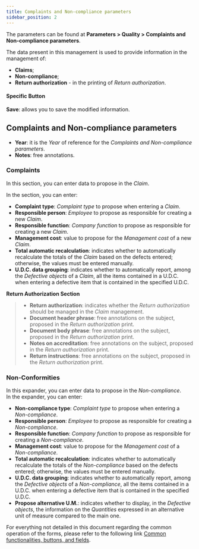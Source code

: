 ```yaml
---
title: Complaints and Non-compliance parameters
sidebar_position: 2
---
```


The parameters can be found at **Parameters > Quality > Complaints and Non-compliance parameters**.   

The data present in this management is used to provide information in the management of:   
- **Claims**;   
- **Non-compliance**;   
- **Return authorization** - in the printing of *Return authorization*.   

#### Specific Button

**Save**: allows you to save the modified information.  

## Complaints and Non-compliance parameters   

- **Year**: it is the *Year* of reference for the *Complaints and Non-compliance parameters*.   
- **Notes**: free annotations.   

### Complaints

In this section, you can enter data to propose in the *Claim*.    

In the section, you can enter:   
- **Complaint type**: *Complaint type* to propose when entering a *Claim*.   
- **Responsible person**: *Employee* to propose as responsible for creating a new *Claim*.   
- **Responsible function**: *Company function* to propose as responsible for creating a new *Claim*.   
- **Management cost**: value to propose for the *Management cost* of a new *Claim*.   
- **Total automatic recalculation**: indicates whether to automatically recalculate the totals of the *Claim* based on the defects entered; otherwise, the values must be entered manually.   
- **U.D.C. data grouping**: indicates whether to automatically report, among the *Defective objects* of a *Claim*, all the items contained in a U.D.C. when entering a defective item that is contained in the specified U.D.C.   

**Return Authorization Section**   
>- **Return authorization**: indicates whether the *Return authorization* should be managed in the *Claim* management.   
>- **Document header phrase**: free annotations on the subject, proposed in the *Return authorization* print.   
>- **Document body phrase**: free annotations on the subject, proposed in the *Return authorization* print.   
>- **Notes on accreditation**: free annotations on the subject, proposed in the *Return authorization* print.   
>- **Return instructions**: free annotations on the subject, proposed in the *Return authorization* print.   

### Non-Conformities  

In this expander, you can enter data to propose in the *Non-compliance*.   
In the expander, you can enter:   
- **Non-compliance type**: *Complaint type* to propose when entering a *Non-compliance*.   
- **Responsible person**: *Employee* to propose as responsible for creating a *Non-compliance*.   
- **Responsible function**: *Company function* to propose as responsible for creating a *Non-compliance*.   
- **Management cost**: value to propose for the *Management cost* of a *Non-compliance*.   
- **Total automatic recalculation**: indicates whether to automatically recalculate the totals of the *Non-compliance* based on the defects entered; otherwise, the values must be entered manually.   
- **U.D.C. data grouping**: indicates whether to automatically report, among the *Defective objects* of a *Non-compliance*, all the items contained in a U.D.C. when entering a defective item that is contained in the specified U.D.C.   
- **Propose alternative U.M.**: indicates whether to display, in the *Defective objects*, the information on the *Quantities* expressed in an alternative unit of measure compared to the main one.   

For everything not detailed in this document regarding the common operation of the forms, please refer to the following link [Common functionalities, buttons, and fields](/docs/guide/common).